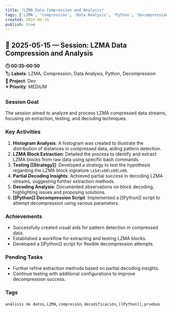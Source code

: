 ```yaml
---
title: "LZMA Data Compression and Analysis"
tags: ['LZMA', 'Compression', 'Data Analysis', 'Python', 'Decompression']
created: 2025-05-15
publish: true
---
```


## 📅 2025-05-15 — Session: LZMA Data Compression and Analysis

**🕒 00:35–00:50**  
**🏷️ Labels**: LZMA, Compression, Data Analysis, Python, Decompression  
**📂 Project**: Dev  
**⭐ Priority**: MEDIUM  


### Session Goal
The session aimed to analyze and process LZMA compressed data streams, focusing on extraction, testing, and decoding techniques.

### Key Activities
1. **Histogram Analysis**: A histogram was created to illustrate the distribution of distances in compressed data, aiding pattern detection.
2. **LZMA Block Extraction**: Detailed the process to identify and extract LZMA blocks from raw data using specific bash commands.
3. **Testing [[Strategy]]**: Developed a strategy to test the hypothesis regarding the LZMA block signature `\x5d\x00\x00\x80`.
4. **Partial Decoding Insights**: Achieved partial success in decoding LZMA streams, suggesting further extraction methods.
5. **Decoding Analysis**: Documented observations on block decoding, highlighting issues and proposing solutions.
6. **[[Python]] Decompression Script**: Implemented a [[Python]] script to attempt decompression using various parameters.

### Achievements
- Successfully created visual aids for pattern detection in compressed data.
- Established a workflow for extracting and testing LZMA blocks.
- Developed a [[Python]] script for flexible decompression attempts.

### Pending Tasks
- Further refine extraction methods based on partial decoding insights.
- Continue testing with additional configurations to improve decompression success.

### Tags
`análisis de datos`, `LZMA`, `compresión`, `decodificación`, `[[Python]]`, `pruebas`
